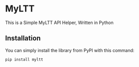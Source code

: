 # MyLTT

This is a Simple MyLTT API Helper, Written in Python

## Installation

You can simply install the library from PyPI with this command:

```bash
pip install myltt

```

